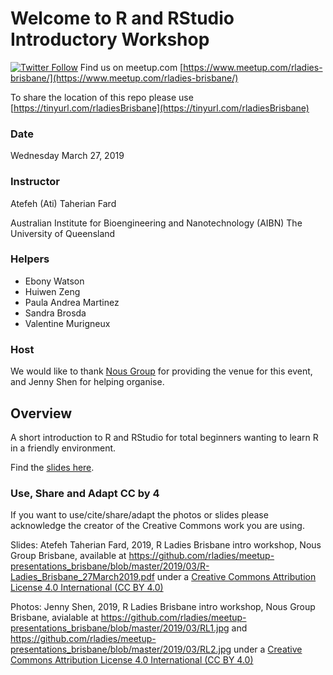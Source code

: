 # Welcome to R and RStudio Introductory Workshop


[![Twitter Follow](https://img.shields.io/twitter/follow/RLadiesBrisbane.svg?style=social)](https://twitter.com/RLadiesBrisbane)
Find us on meetup.com [https://www.meetup.com/rladies-brisbane/](https://www.meetup.com/rladies-brisbane/)


To share the location of this repo please use [https://tinyurl.com/rladiesBrisbane](https://tinyurl.com/rladiesBrisbane)


### Date
Wednesday March 27, 2019

### Instructor
Atefeh (Ati) Taherian Fard

Australian Institute for Bioengineering and Nanotechnology (AIBN)
The University of Queensland

### Helpers
* Ebony Watson
* Huiwen Zeng
* Paula Andrea Martinez
* Sandra Brosda
* Valentine Murigneux

### Host

We would like to thank [Nous Group](https://www.nousgroup.com) for providing the venue for this event, and Jenny Shen for helping organise.

## Overview
A short introduction to R and RStudio for total beginners wanting to learn R in a friendly environment.

Find the [slides here](https://github.com/rladies/meetup-presentations_brisbane/blob/master/2019/03/R-Ladies_Brisbane_27March2019.pdf).

### Use, Share and Adapt CC by 4

If you want to use/cite/share/adapt the photos or slides please acknowledge the creator of the Creative Commons work you are using.

Slides: Atefeh Taherian Fard, 2019, R Ladies Brisbane intro workshop, Nous Group Brisbane, available at https://github.com/rladies/meetup-presentations_brisbane/blob/master/2019/03/R-Ladies_Brisbane_27March2019.pdf under a [Creative Commons Attribution License 4.0 International (CC BY 4.0)](https://creativecommons.org/licenses/by/4.0/)

Photos: Jenny Shen, 2019, R Ladies Brisbane intro workshop, Nous Group Brisbane, avialable at https://github.com/rladies/meetup-presentations_brisbane/blob/master/2019/03/RL1.jpg and https://github.com/rladies/meetup-presentations_brisbane/blob/master/2019/03/RL2.jpg under a [Creative Commons Attribution License 4.0 International (CC BY 4.0)](https://creativecommons.org/licenses/by/4.0/)

